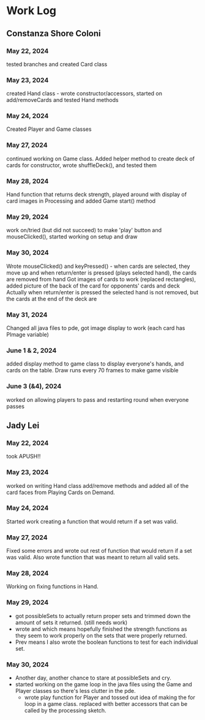# Work Log

## Constanza Shore Coloni

### May 22, 2024

tested branches and created Card class

### May 23, 2024

created Hand class - wrote constructor/accessors, started on add/removeCards and tested Hand methods

### May 24, 2024

Created Player and Game classes

### May 27, 2024

continued working on Game class. Added helper method to create deck of cards for constructor, wrote shuffleDeck(), and tested them

### May 28, 2024

Hand function that returns deck strength, played around with display of card images in Processing and added Game start() method

### May 29, 2024

work on/tried (but did not succeed) to make 'play' button and mouseClicked(), started working on setup and draw

### May 30, 2024

Wrote mouseClicked() and keyPressed() - when cards are selected, they move up and when return/enter is pressed (plays selected hand), the cards are removed from hand
Got images of cards to work (replaced rectangles), added picture of the back of the card for opponents' cards and deck
Actually when return/enter is pressed the selected hand is not removed, but the cards at the end of the deck are

### May 31, 2024

Changed all java files to pde, got image display to work (each card has PImage variable)

### June 1 & 2, 2024

added display method to game class to display everyone's hands, and cards on the table. Draw runs every 70 frames to make game visible

### June 3 (&4), 2024

worked on allowing players to pass and restarting round when everyone passes


## Jady Lei

### May 22, 2024

took APUSH!!

### May 23, 2024

worked on writing Hand class add/remove methods and added all of the card faces from Playing Cards on Demand.

### May 24, 2024

Started work creating a function that would return if a set was valid. 

### May 27, 2024

Fixed some errors and wrote out rest of function that would return if a set was valid. Also wrote function that was meant to return all valid sets.

### May 28, 2024

Working on fixing functions in Hand.

### May 29, 2024

- got possibleSets to actually return proper sets and trimmed down the amount of sets it returned. (still needs work)
- wrote and which means hopefully finished the strength functions as they seem to work properly on the sets that were properly returned.
- Prev means I also wrote the boolean functions to test for each individual set.

### May 30, 2024

- Another day, another chance to stare at possibleSets and cry.
- started working on the game loop in the java files using the Game and Player classes so there's less clutter in the pde.
  - wrote play function for Player and tossed out idea of making the for loop in a game class. replaced with better accessors that can be called by the processing sketch.
